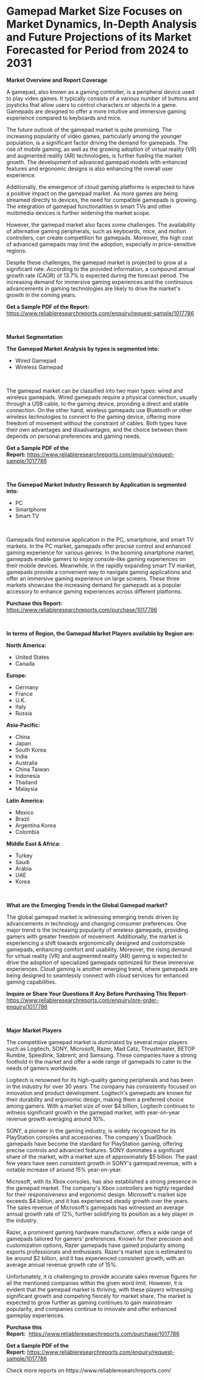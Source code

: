 <p><h1>Gamepad Market Size Focuses on Market Dynamics, In-Depth Analysis and Future Projections of its Market Forecasted for Period from 2024 to 2031</h1></p><p><strong>Market Overview and Report Coverage</strong></p>
<p><p>A gamepad, also known as a gaming controller, is a peripheral device used to play video games. It typically consists of a various number of buttons and joysticks that allow users to control characters or objects in a game. Gamepads are designed to offer a more intuitive and immersive gaming experience compared to keyboards and mice.</p><p>The future outlook of the gamepad market is quite promising. The increasing popularity of video games, particularly among the younger population, is a significant factor driving the demand for gamepads. The rise of mobile gaming, as well as the growing adoption of virtual reality (VR) and augmented reality (AR) technologies, is further fueling the market growth. The development of advanced gamepad models with enhanced features and ergonomic designs is also enhancing the overall user experience.</p><p>Additionally, the emergence of cloud gaming platforms is expected to have a positive impact on the gamepad market. As more games are being streamed directly to devices, the need for compatible gamepads is growing. The integration of gamepad functionalities in smart TVs and other multimedia devices is further widening the market scope.</p><p>However, the gamepad market also faces some challenges. The availability of alternative gaming peripherals, such as keyboards, mice, and motion controllers, can create competition for gamepads. Moreover, the high cost of advanced gamepads may limit the adoption, especially in price-sensitive regions.</p><p>Despite these challenges, the gamepad market is projected to grow at a significant rate. According to the provided information, a compound annual growth rate (CAGR) of 13.7% is expected during the forecast period. The increasing demand for immersive gaming experiences and the continuous advancements in gaming technologies are likely to drive the market's growth in the coming years.</p></p>
<p><strong>Get a Sample PDF of the Report:</strong> <a href="https://www.reliableresearchreports.com/enquiry/request-sample/1017786">https://www.reliableresearchreports.com/enquiry/request-sample/1017786</a></p>
<p>&nbsp;</p>
<p><strong>Market Segmentation</strong></p>
<p><strong>The Gamepad Market Analysis by types is segmented into:</strong></p>
<p><ul><li>Wired Gamepad</li><li>Wireless Gamepad</li></ul></p>
<p>&nbsp;</p>
<p><p>The gamepad market can be classified into two main types: wired and wireless gamepads. Wired gamepads require a physical connection, usually through a USB cable, to the gaming device, providing a direct and stable connection. On the other hand, wireless gamepads use Bluetooth or other wireless technologies to connect to the gaming device, offering more freedom of movement without the constraint of cables. Both types have their own advantages and disadvantages, and the choice between them depends on personal preferences and gaming needs.</p></p>
<p><strong>Get a Sample PDF of the Report:</strong>&nbsp;<a href="https://www.reliableresearchreports.com/enquiry/request-sample/1017786">https://www.reliableresearchreports.com/enquiry/request-sample/1017786</a></p>
<p>&nbsp;</p>
<p><strong>The Gamepad Market Industry Research by Application is segmented into:</strong></p>
<p><ul><li>PC</li><li>Smartphone</li><li>Smart TV</li></ul></p>
<p>&nbsp;</p>
<p><p>Gamepads find extensive application in the PC, smartphone, and smart TV markets. In the PC market, gamepads offer precise control and enhanced gaming experience for various genres. In the booming smartphone market, gamepads enable gamers to enjoy console-like gaming experiences on their mobile devices. Meanwhile, in the rapidly expanding smart TV market, gamepads provide a convenient way to navigate gaming applications and offer an immersive gaming experience on large screens. These three markets showcase the increasing demand for gamepads as a popular accessory to enhance gaming experiences across different platforms.</p></p>
<p><strong>Purchase this Report:</strong>&nbsp; <a href="https://www.reliableresearchreports.com/purchase/1017786">https://www.reliableresearchreports.com/purchase/1017786</a></p>
<p>&nbsp;</p>
<p><strong>In terms of Region, the Gamepad Market Players available by Region are:</strong></p>
<p>
    <p> <strong> North America: </strong>
        <ul>
            <li>United States</li>
            <li>Canada</li>
        </ul>
        </p> 
    <p> <strong> Europe: </strong>
        <ul>
            <li>Germany</li>
            <li>France</li>
            <li>U.K.</li>
            <li>Italy</li>
            <li>Russia</li>
        </ul>
        </p> 
    <p> <strong> Asia-Pacific: </strong>
        <ul>
            <li>China</li>
            <li>Japan</li>
            <li>South Korea</li>
            <li>India</li>
            <li>Australia</li>
            <li>China Taiwan</li>
            <li>Indonesia</li>
            <li>Thailand</li>
            <li>Malaysia</li>
        </ul>
        </p> 
    <p> <strong> Latin America: </strong>
        <ul>
            <li>Mexico</li>
            <li>Brazil</li>
            <li>Argentina Korea</li>
            <li>Colombia</li>
        </ul>
        </p> 
    <p> <strong> Middle East & Africa: </strong>
        <ul>
            <li>Turkey</li>
            <li>Saudi</li>
            <li>Arabia</li>
            <li>UAE</li>
            <li>Korea</li>
        </ul>
    </p>
    </p>
<p>&nbsp;</p>
<p><strong>What are the Emerging Trends in the Global Gamepad market?</strong></p>
<p><p>The global gamepad market is witnessing emerging trends driven by advancements in technology and changing consumer preferences. One major trend is the increasing popularity of wireless gamepads, providing gamers with greater freedom of movement. Additionally, the market is experiencing a shift towards ergonomically designed and customizable gamepads, enhancing comfort and usability. Moreover, the rising demand for virtual reality (VR) and augmented reality (AR) gaming is expected to drive the adoption of specialized gamepads optimized for these immersive experiences. Cloud gaming is another emerging trend, where gamepads are being designed to seamlessly connect with cloud services for enhanced gaming capabilities.</p></p>
<p><strong>Inquire or Share Your Questions If Any Before Purchasing This Report</strong>- <a href="https://www.reliableresearchreports.com/enquiry/pre-order-enquiry/1017786">https://www.reliableresearchreports.com/enquiry/pre-order-enquiry/1017786</a></p>
<p>&nbsp;</p>
<p><strong>Major Market Players</strong></p>
<p><p>The competitive gamepad market is dominated by several major players such as Logitech, SONY, Microsoft, Razer, Mad Catz, Thrustmaster, BETOP Rumble, Speedlink, Sabrent, and Samsung. These companies have a strong foothold in the market and offer a wide range of gamepads to cater to the needs of gamers worldwide.</p><p>Logitech is renowned for its high-quality gaming peripherals and has been in the industry for over 30 years. The company has consistently focused on innovation and product development. Logitech's gamepads are known for their durability and ergonomic design, making them a preferred choice among gamers. With a market size of over $4 billion, Logitech continues to witness significant growth in the gamepad market, with year-on-year revenue growth averaging around 10%.</p><p>SONY, a pioneer in the gaming industry, is widely recognized for its PlayStation consoles and accessories. The company's DualShock gamepads have become the standard for PlayStation gaming, offering precise controls and advanced features. SONY dominates a significant share of the market, with a market size of approximately $5 billion. The past few years have seen consistent growth in SONY's gamepad revenue, with a notable increase of around 15% year-on-year.</p><p>Microsoft, with its Xbox consoles, has also established a strong presence in the gamepad market. The company's Xbox controllers are highly regarded for their responsiveness and ergonomic design. Microsoft's market size exceeds $4 billion, and it has experienced steady growth over the years. The sales revenue of Microsoft's gamepads has witnessed an average annual growth rate of 12%, further solidifying its position as a key player in the industry.</p><p>Razer, a prominent gaming hardware manufacturer, offers a wide range of gamepads tailored for gamers' preferences. Known for their precision and customization options, Razer gamepads have gained popularity among esports professionals and enthusiasts. Razer's market size is estimated to be around $2 billion, and it has experienced consistent growth, with an average annual revenue growth rate of 15%.</p><p>Unfortunately, it is challenging to provide accurate sales revenue figures for all the mentioned companies within the given word limit. However, it is evident that the gamepad market is thriving, with these players witnessing significant growth and competing fiercely for market share. The market is expected to grow further as gaming continues to gain mainstream popularity, and companies continue to innovate and offer enhanced gameplay experiences.</p></p>
<p><strong>Purchase this Report:</strong>&nbsp;&nbsp;<a href="https://www.reliableresearchreports.com/purchase/1017786">https://www.reliableresearchreports.com/purchase/1017786</a></p>
<p></p>
<p><strong>Get a Sample PDF of the Report:</strong>&nbsp;<a href="https://www.reliableresearchreports.com/enquiry/request-sample/1017786">https://www.reliableresearchreports.com/enquiry/request-sample/1017786</a></p>
<p>Check more reports on https://www.reliableresearchreports.com/</p>